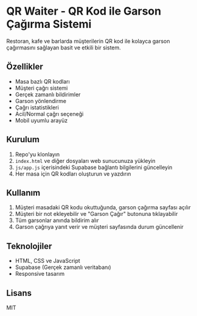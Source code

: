 # QR Waiter - QR Kod ile Garson Çağırma Sistemi

Restoran, kafe ve barlarda müşterilerin QR kod ile kolayca garson çağırmasını sağlayan basit ve etkili bir sistem.

## Özellikler

- Masa bazlı QR kodları
- Müşteri çağrı sistemi
- Gerçek zamanlı bildirimler
- Garson yönlendirme
- Çağrı istatistikleri
- Acil/Normal çağrı seçeneği
- Mobil uyumlu arayüz

## Kurulum

1. Repo'yu klonlayın
2. `index.html` ve diğer dosyaları web sunucunuza yükleyin
3. `js/app.js` içerisindeki Supabase bağlantı bilgilerini güncelleyin
4. Her masa için QR kodları oluşturun ve yazdırın

## Kullanım

1. Müşteri masadaki QR kodu okuttuğunda, garson çağırma sayfası açılır
2. Müşteri bir not ekleyebilir ve "Garson Çağır" butonuna tıklayabilir
3. Tüm garsonlar anında bildirim alır
4. Garson çağrıya yanıt verir ve müşteri sayfasında durum güncellenir

## Teknolojiler

- HTML, CSS ve JavaScript
- Supabase (Gerçek zamanlı veritabanı)
- Responsive tasarım

## Lisans

MIT 
